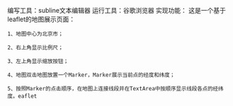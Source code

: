 编写工具：subline文本编辑器
运行工具：谷歌浏览器
实现功能：
	这是一个基于leaflet的地图展示页面：
	
	1、地图中心为北京市；
	
	2、右上角显示比例尺；
	
	3、左上角显示缩放按钮；
	
	4、地图双击地图放置一个Marker，Marker展示当前点的经度和纬度；
	
	5、按照Marker的点击顺序，在地图上连接线段并在TextArea中按顺序显示线段各点的经纬度。eaflet
